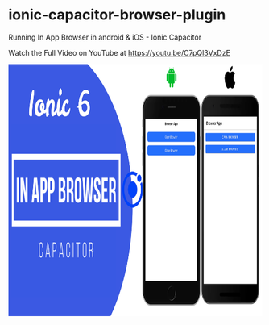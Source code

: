 # ionic-capacitor-browser-plugin
 Running In App Browser in android & iOS - Ionic Capacitor

Watch the Full Video on YouTube at https://youtu.be/C7pQl3VxDzE

<img src="https://github.com/Nykz/ionic-capacitor-browser-plugin/blob/main/Snapshot_2022-06-18-22.26.15.png" width="800" height="500" />
